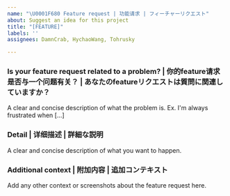 ```yaml
---
name: "\U0001F680 Feature request | 功能请求 | フィーチャーリクエスト"
about: Suggest an idea for this project
title: "[FEATURE]"
labels: ''
assignees: DamnCrab, HychaoWang, Tohrusky

---
```


### Is your feature request related to a problem? | 你的feature请求是否与一个问题有关？ | あなたのfeatureリクエストは質問に関連していますか？
A clear and concise description of what the problem is. Ex. I'm always frustrated when [...]

### Detail | 详细描述 | 詳細な説明
A clear and concise description of what you want to happen.

### Additional context | 附加内容 | 追加コンテキスト
Add any other context or screenshots about the feature request here.
